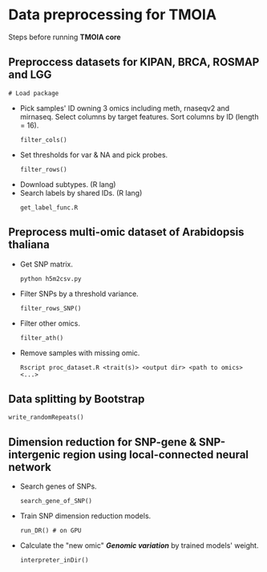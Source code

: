 # Data preprocessing for TMOIA
Steps before running **TMOIA core**

## Preproccess datasets for KIPAN, BRCA, ROSMAP and LGG
```
# Load package
```
+ Pick samples' ID owning 3 omics including meth, rnaseqv2 and mirnaseq. Select columns by target features. Sort columns by ID (length = 16).
    ```
    filter_cols()
    ```
+ Set thresholds for var & NA and pick probes.
    ```
    filter_rows()
    ```
+ Download subtypes. (R lang)
+ Search labels by shared IDs. (R lang)
    ```
    get_label_func.R
    ```

## Preprocess multi-omic dataset of Arabidopsis thaliana
+ Get SNP matrix.
    ```
    python h5m2csv.py
    ```
+ Filter SNPs by a threshold variance.
    ```
    filter_rows_SNP()
    ```
+ Filter other omics.
    ```
    filter_ath()
    ```
+ Remove samples with missing omic.
    ```
    Rscript proc_dataset.R <trait(s)> <output dir> <path to omics> <...>
    ```
## Data splitting by Bootstrap
```
write_randomRepeats()
```
## Dimension reduction for SNP-gene & SNP-intergenic region using **local-connected** neural network
+ Search genes of SNPs.
    ```
    search_gene_of_SNP()
    ```
+ Train SNP dimension reduction models.
    ```
    run_DR() # on GPU
    ```
+ Calculate the "new omic" ***Genomic variation*** by trained models' weight.
    ```
    interpreter_inDir()
    ```